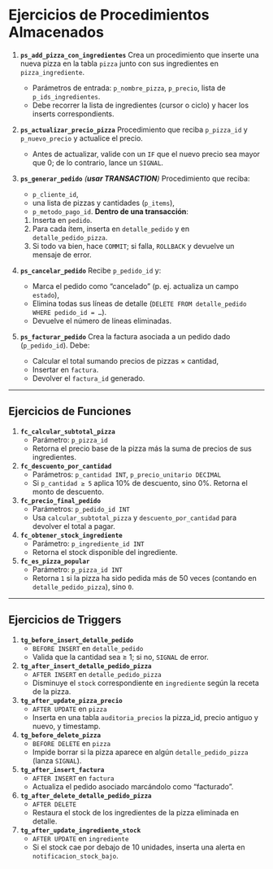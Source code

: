# Ejercicios de **Procedimientos Almacenados**

1. **`ps_add_pizza_con_ingredientes`**
   Crea un procedimiento que inserte una nueva pizza en la tabla `pizza` junto con sus ingredientes en `pizza_ingrediente`.

   - Parámetros de entrada: `p_nombre_pizza`, `p_precio`, lista de `p_ids_ingredientes`.
   - Debe recorrer la lista de ingredientes (cursor o ciclo) y hacer los inserts correspondients.

2. **`ps_actualizar_precio_pizza`**
   Procedimiento que reciba `p_pizza_id` y `p_nuevo_precio` y actualice el precio.

   - Antes de actualizar, valide con un `IF` que el nuevo precio sea mayor que 0; de lo contrario, lance un `SIGNAL`.

3. **`ps_generar_pedido`** *(**usar TRANSACTION**)*
   Procedimiento que reciba:

   - `p_cliente_id`,
   - una lista de pizzas y cantidades (`p_items`),
   - `p_metodo_pago_id`.
     **Dentro de una transacción**:

   1. Inserta en `pedido`.
   2. Para cada ítem, inserta en `detalle_pedido` y en `detalle_pedido_pizza`.
   3. Si todo va bien, hace `COMMIT`; si falla, `ROLLBACK` y devuelve un mensaje de error.

4. **`ps_cancelar_pedido`**
   Recibe `p_pedido_id` y:

   - Marca el pedido como “cancelado” (p. ej. actualiza un campo `estado`),
   - Elimina todas sus líneas de detalle (`DELETE FROM detalle_pedido WHERE pedido_id = …`).
   - Devuelve el número de líneas eliminadas.

5. **`ps_facturar_pedido`**
   Crea la factura asociada a un pedido dado (`p_pedido_id`). Debe:

   - Calcular el total sumando precios de pizzas × cantidad,
   - Insertar en `factura`.
   - Devolver el `factura_id` generado.

------

## Ejercicios de **Funciones** 

1. **`fc_calcular_subtotal_pizza`**
   - Parámetro: `p_pizza_id`
   - Retorna el precio base de la pizza más la suma de precios de sus ingredientes.
2. **`fc_descuento_por_cantidad`**
   - Parámetros: `p_cantidad INT`, `p_precio_unitario DECIMAL`
   - Si `p_cantidad ≥ 5` aplica 10% de descuento, sino 0%. Retorna el monto de descuento.
3. **`fc_precio_final_pedido`**
   - Parámetros: `p_pedido_id INT`
   - Usa `calcular_subtotal_pizza` y `descuento_por_cantidad` para devolver el total a pagar.
4. **`fc_obtener_stock_ingrediente`**
   - Parámetro: `p_ingrediente_id INT`
   - Retorna el stock disponible del ingrediente.
5. **`fc_es_pizza_popular`**
   - Parámetro: `p_pizza_id INT`
   - Retorna `1` si la pizza ha sido pedida más de 50 veces (contando en `detalle_pedido_pizza`), sino `0`.

------

##  Ejercicios de **Triggers** 

1. **`tg_before_insert_detalle_pedido`**
   - `BEFORE INSERT` en `detalle_pedido`
   - Valida que la cantidad sea ≥ 1; si no, `SIGNAL` de error.
2. **`tg_after_insert_detalle_pedido_pizza`**
   - `AFTER INSERT` en `detalle_pedido_pizza`
   - Disminuye el `stock` correspondiente en `ingrediente` según la receta de la pizza.
3. **`tg_after_update_pizza_precio`**
   - `AFTER UPDATE` en `pizza`
   - Inserta en una tabla `auditoria_precios` la pizza_id, precio antiguo y nuevo, y timestamp.
4. **`tg_before_delete_pizza`**
   - `BEFORE DELETE` en `pizza`
   - Impide borrar si la pizza aparece en algún `detalle_pedido_pizza` (lanza `SIGNAL`).
5. **`tg_after_insert_factura`**
   - `AFTER INSERT` en `factura`
   - Actualiza el pedido asociado marcándolo como “facturado”.
6. **`tg_after_delete_detalle_pedido_pizza`**
   - `AFTER DELETE`
   - Restaura el stock de los ingredientes de la pizza eliminada en detalle.
7. **`tg_after_update_ingrediente_stock`**
   - `AFTER UPDATE` en `ingrediente`
   - Si el stock cae por debajo de 10 unidades, inserta una alerta en `notificacion_stock_bajo`.